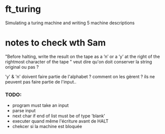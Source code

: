 # ft_turing

Simulating a turing machine and writing 5 machine descriptions

# notes to check wth Sam

"Before halting, write the result on the tape as a
’n’ or a ’y’ at the right of the rightmost character of the tape "
veut dire qu'on doit conserver la string original ou pas ?

'y' & 'n' doivent faire partie de l'alphabet ? comment on les gèrent ?
ils ne peuvent pas faire partie de l'input..

### TODO:

- program must take an input
- parse input
- next char if end of list must be of type 'blank'
- executer quand même l'écriture avant de HALT
- chekcer si la machine est bloquée
